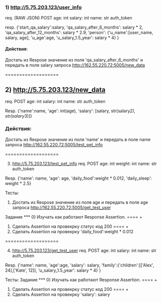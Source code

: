 ### 1) http://5.75.203.123/user_info
req. (RAW JSON)
POST
age: int
salary: int
name: str
auth_token


resp.
{'start_qa_salary':salary,
 'qa_salary_after_6_months': salary * 2,
 'qa_salary_after_12_months': salary * 2.9,
 'person': {'u_name':[user_name, salary, age],
                                'u_age':age,
                                'u_salary_1.5_year': salary * 4}
                                }

#### Действия:
Достать из Respose значение из поля 'qa_salary_after_6_months' и передать в поле salary запроса http://162.55.220.72:5005/new_data

===================

## 2) http://5.75.203.123/new_data
req.
POST
age: int
salary: int
name: str
auth_token

Resp.
{'name':name,
  'age': int(age),
  'salary': [salary, str(salary*2), str(salary*3)]}

### Действия:
Достать из Respose значение из поля 'name' и передать в поле name запроса http://162.55.220.72:5005/test_pet_info

===================

3) http://5.75.203.123/test_pet_info
req.
POST
age: int
weight: int
name: str
auth_token


Resp.
{'name': name,
 'age': age,
 'daily_food':weight * 0.012,
 'daily_sleep': weight * 2.5}


Тесты:
1) Достать из Respose значение из поля age и передать в поле age запроса http://162.55.220.72:5005/get_test_user


Задание ***
0) Изучать как работают Response Assertion.                       ====  +
1) Сделать Assertion на провекрку статус код 200                  ====  +
2) Сделать Assertion на провекрку 'daily_food':weight * 0.012     

===================

4) http://5.75.203.123/get_test_user
req.
POST
age: int
salary: int
name: str
auth_token

Resp.
{'name': name,
 'age':age,
 'salary': salary,
 'family':{'children':[['Alex', 24],['Kate', 12]],
 'u_salary_1.5_year': salary * 4}
  }

Тесты:
Задание ***
0) Изучать как работают Response Assertion.        ====  +
1) Сделать Assertion на провекрку статус код 200   ====  +
2) Сделать Assertion на провекрку 'salary': salary 
